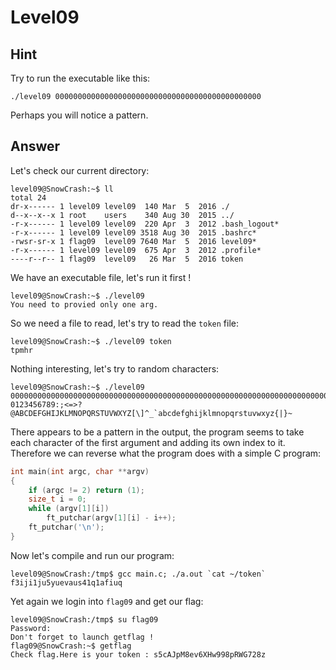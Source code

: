 # Level09

## Hint

Try to run the executable like this:
```
./level09 0000000000000000000000000000000000000000000000
```
Perhaps you will notice a pattern.

## Answer

Let's check our current directory:
```
level09@SnowCrash:~$ ll
total 24
dr-x------ 1 level09 level09  140 Mar  5  2016 ./
d--x--x--x 1 root    users    340 Aug 30  2015 ../
-r-x------ 1 level09 level09  220 Apr  3  2012 .bash_logout*
-r-x------ 1 level09 level09 3518 Aug 30  2015 .bashrc*
-rwsr-sr-x 1 flag09  level09 7640 Mar  5  2016 level09*
-r-x------ 1 level09 level09  675 Apr  3  2012 .profile*
----r--r-- 1 flag09  level09   26 Mar  5  2016 token
```

We have an executable file, let's run it first !
```
level09@SnowCrash:~$ ./level09
You need to provied only one arg.
```

So we need a file to read, let's try to read the `token` file:
```
level09@SnowCrash:~$ ./level09 token
tpmhr
```

Nothing interesting, let's try to random characters:
```
level09@SnowCrash:~$ ./level09 0000000000000000000000000000000000000000000000000000000000000000000000000000000
0123456789:;<=>?@ABCDEFGHIJKLMNOPQRSTUVWXYZ[\]^_`abcdefghijklmnopqrstuvwxyz{|}~
```

There appears to be a pattern in the output, the program seems to take each character of the first argument and adding its own index to it. Therefore we can reverse what the program does with a simple C program:
```C
int main(int argc, char **argv)
{
	if (argc != 2) return (1);
	size_t i = 0;
	while (argv[1][i])
    	ft_putchar(argv[1][i] - i++);
	ft_putchar('\n');
}
```

Now let's compile and run our program:
``` 
level09@SnowCrash:/tmp$ gcc main.c; ./a.out `cat ~/token`
f3iji1ju5yuevaus41q1afiuq
```

Yet again we login into `flag09` and get our flag:
``` 
level09@SnowCrash:/tmp$ su flag09
Password:
Don't forget to launch getflag !
flag09@SnowCrash:~$ getflag
Check flag.Here is your token : s5cAJpM8ev6XHw998pRWG728z
```
